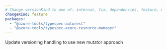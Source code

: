 ```yaml
---
# Change versionKind to one of: internal, fix, dependencies, feature, deprecation, breaking
changeKind: feature
packages:
  - "@azure-tools/typespec-autorest"
  - "@azure-tools/typespec-azure-resource-manager"
---
```


Update versioning handling to use new mutator approach
